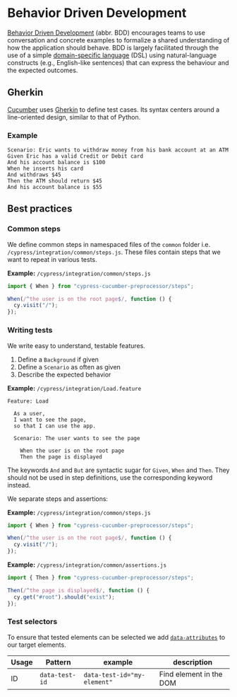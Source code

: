 # Behavior Driven Development

[Behavior Driven Development](https://en.wikipedia.org/wiki/Behavior-driven_development) (abbr. BDD)
encourages teams to use conversation and concrete examples to formalize a shared understanding of
how the application should behave. BDD is largely facilitated through the use of a simple
[domain-specific language](https://en.wikipedia.org/wiki/Domain-specific_language) (DSL) using
natural-language constructs (e.g., English-like sentences) that can express the behaviour and the
expected outcomes.

## Gherkin

[Cucumber](https://cucumber.io/) uses
[Gherkin](https://en.wikipedia.org/wiki/Cucumber_(software)#Gherkin_language) to define test cases.
Its syntax centers around a line-oriented design, similar to that of Python.

### Example

```gherkin
Scenario: Eric wants to withdraw money from his bank account at an ATM
Given Eric has a valid Credit or Debit card
And his account balance is $100
When he inserts his card
And withdraws $45
Then the ATM should return $45
And his account balance is $55
```

## Best practices

### Common steps

We define common steps in namespaced files of the `common` folder i.e.
`/cypress/integration/common/steps.js`. These files contain steps that we want to repeat in
various tests.

**Example:** `/cypress/integration/common/steps.js`

```js
import { When } from "cypress-cucumber-preprocessor/steps";

When(/^the user is on the root page$/, function () {
  cy.visit("/");
});
```

### Writing tests

We write easy to understand, testable features.

1. Define a `Background` if given
1. Define a `Scenario` as often as given
1. Describe the expected behavior

**Example:** `/cypress/integration/Load.feature`

```gherkin
Feature: Load

  As a user,
  I want to see the page,
  so that I can use the app.

  Scenario: The user wants to see the page

    When the user is on the root page
    Then the page is displayed
```

The keywords `And` and `But` are syntactic sugar for `Given`, `When` and `Then`. They should not be
used in step definitions, use the corresponding keyword instead.

We separate steps and assertions:

**Example:** `/cypress/integration/common/steps.js`

```js
import { When } from "cypress-cucumber-preprocessor/steps";

When(/^the user is on the root page$/, function () {
  cy.visit("/");
});
```

**Example:** `/cypress/integration/common/assertions.js`

```js
import { Then } from "cypress-cucumber-preprocessor/steps";

Then(/^the page is displayed$/, function () {
  cy.get("#root").should("exist");
});
```

### Test selectors

To ensure that tested elements can be selected we add
[`data-attributes`](https://developer.mozilla.org/en-US/docs/Learn/HTML/Howto/Use_data_attributes)
to our target elements.

| Usage  | Pattern           | example                     | description                  |
| ------ | ----------------- | --------------------------- | ---------------------------- |
| ID     | `data-test-id`    | `data-test-id="my-element"` | Find element in the DOM      |

